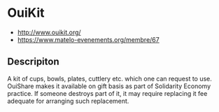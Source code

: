 # OuiKit

* http://www.ouikit.org/
* https://www.matelo-evenements.org/membre/67

## Descripiton

A kit of cups, bowls, plates, cuttlery etc. which one can request to use. OuiShare makes it available on gift basis as part of Solidarity Economy practice. If someone destroys part of it, it may require replacing it fee adequate for arranging such replacement.
